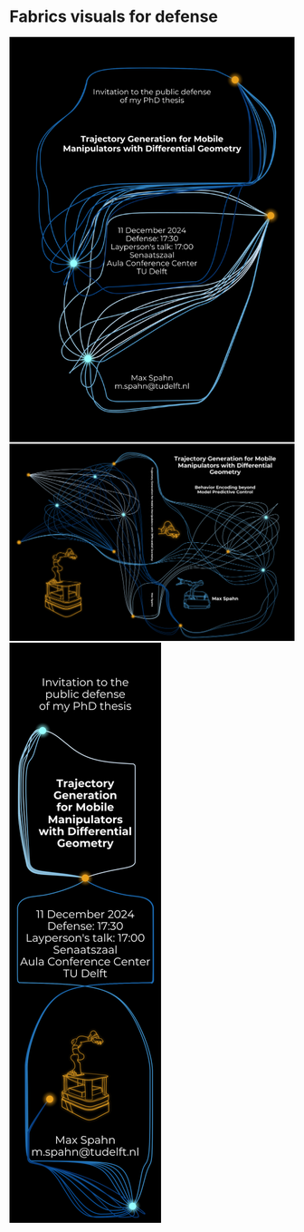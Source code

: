 # Fabrics visuals for defense

![Fabrics visuals for defense invite](examples/outputs/invite.png)
![Fabrics visuals for defense_cover](examples/outputs/cover.png)
![Fabrics visuals for defense_invite_small](examples/outputs/invite_small.png)


